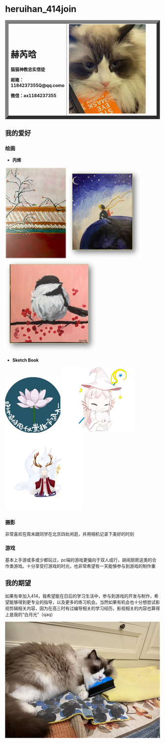# heruihan_414join
<table border="10"> 
 <tr>
  <td width="75">
    <h1>赫芮晗</h1>
    <p><b>猫猫神教忠实信徒</b></p>
    <!--<p><b>xx大学xx学院</b></p>-->
    <p><b>邮箱：1184237355Q@qq.como</b></p>
    <p><b>微信：ax1184237355</b></p>
  </td>
  <td width="500">
    <img src="/6af38f17efa3353a83e0cacc108c328.jpg" width="90%">                                                          
  </td>
 </tr>
</table>

## 我的爱好
### 绘画
* **丙烯**
 <p float="left">
  <img src="%E5%9B%BE%E7%89%871.jpg" width="200" />
  <img src="%E5%9B%BE%E7%89%872.jpg" width="240" /> 
  <img src="图片3.jpg" width="300" />
</p>

* **Sketch Book**
 <p float="left">
  <img src="图片5.jpg" width="180" />
  <img src="图片6.jpg" width="240" /> 
  <img src="图片4.jpg" width="250" />
</p>

### 摄影
非常喜欢在周末跟同学在北京四处闲逛，并用相机记录下美好的时刻
### 游戏
基本上手游或多或少都玩过，pc端的游戏更偏向于双人成行，胡闹厨房这类的合作类游戏。十分享受打游戏的时光，也非常希望有一天能够参与到游戏的制作重
## 我的期望
如果有幸加入414，我希望能在日后的学习生活中，参与到游戏的开发与制作，希望能够得到更专业的指导，以及更多的练习机会。当然如果有机会也十分想尝试影视剪辑相关内容，因为在高三时有过编导相关的学习经历，影视相关的内容也算得上是我的“白月光”（qaq）

<p>
 <img src="微信图片_20231006211337.jpg" />
</p>


